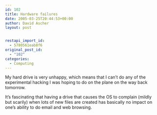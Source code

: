 ```yaml
---
id: 102
title: Hardware failures
date: 2005-03-25T20:44:53+00:00
author: David Ascher
layout: post


restapi_import_id:
  - 5780561eab8f6
original_post_id:
  - "102"
categories:
  - Computing
---
```

My hard drive is very unhappy, which means that I can&#8217;t do any of the experimental hacking I was hoping to do on the plane on the way back tomorrow.

It&#8217;s fascinating that having a drive that causes the OS to complain (mildly but scarily) when lots of new files are created has basically no impact on one&#8217;s ability to do email and web browsing.